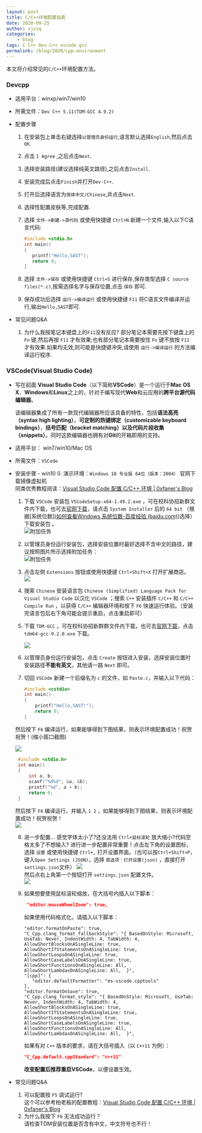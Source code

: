 ```yaml
---
layout: post
title: C/C++环境配置指南
date: 2020-09-25
author: xjzsq
categories:
    - blog
tags: C C++ Dev-C++ vscode gcc 
permalink: /blog/2020/cpp-environment
---
```


本文将介绍常见的`C/C++`环境配置方法。  

<!--more-->

### Devcpp

- 适用平台：winxp/win7/win10
- 所需文件：`Dev C++ 5.11(TDM-GCC 4.9.2)`
- 配置步骤
  
  1. 在安装包上单击右键选择`以管理员身份运行`,语言默认选择`English`,然后点击`OK`.
  
  2. 点击 `I Agree` ,之后点击`Next`.
  
  3. 选择安装路径(建议选择纯英文路径),之后点击`Install`.
  
  4. 安装完成后点击`Finish`并打开`Dev-C++`.
  
  5. 打开后选择语言为`简体中文/Chinese`,并点击`Next`.
  
  6. 选择性配置皮肤等,完成配置.
  
  7. 选择 `文件->新建->源代码` 或使用快捷键 `Ctrl+N` 新建一个文件,输入以下C语言代码:
  
     ``` c
     #include <stdio.h>
     int main()
     {
     	printf("Hello,SAST");
     	return 0;
     } 
     ```
     
   8. 选择 `文件->保存` 或使用快捷键 `Ctrl+S` 进行保存,保存类型选择 `C source files(*.c)`,按需选择名字与保存位置,点击 `保存` 即可.
  
   9. 保存成功后选择 `运行->编译运行` 或使用快捷键 `F11` 将C语言文件编译并运行,输出`Hello,SAST`即可.

- 常见问题Q&A
  
  1. 为什么我按笔记本键盘上的`F11`没有反应?
     部分笔记本需要先按下键盘上的 `Fn` 键,然后再按 `F11` 才有效果;也有部分笔记本需要按住 `Fn` 键不放按 `F11` 才有效果.如果均无效,则可能是快捷键冲突,请使用 `运行->编译运行` 的方法编译运行程序.

### VSCode(Visual Studio Code)
- 写在前面
  **Visual Studio Code**（以下简称**VSCode**）是一个运行于**Mac OS X**、**Windows**和**Linux**之上的，针对于编写现代**Web**和云应用的**跨平台源代码编辑器**。
  
  该编辑器集成了所有一款现代编辑器所应该具备的特性，包括**语法高亮（syntax high lighting）**，**可定制的热键绑定（customizable keyboard bindings）**，**括号匹配（bracket matching）**以及**代码片段收集（snippets）**。同时这款编辑器也拥有对**Git**的开箱即用的支持。
  
  
  
- 适用平台： win7/win10/Mac OS  

- 所需文件：`VSCode`

- 安装步骤 - win10
  0. 演示环境：`Windows 10 专业版 64位（版本：2004）` 官网下载镜像虚拟机  
   同类优秀教程阅读：[Visual Studio Code 配置 C/C++ 环境 | 0xfaner's Blog](https://0xfaner.top/posts/vscode-config/#more)
  
  1. 下载 `VSCode` 安装包  `VSCodeSetup-x64-1.49.2.exe` ，可在校科协招新群文件内下载，也可去[官网下载](https://code.visualstudio.com/#alt-downloads)，请点击 `System Installer` 后的 `64 bit` （根据[系统位数]([如何查看Windows 系统位数-百度经验 (baidu.com)](https://jingyan.baidu.com/article/27fa73265ed13046f8271f19.html))选择）下载安装包 。  
     ![附加任务](/info/assets/img/blog/c-environment/download.png)
     
  2. 以管理员身份运行安装包，选择安装位置时最好选择不含中文的路径，建议按照图片所示选择附加任务：  
     ![附加任务](/info/assets/img/blog/c-environment/附加任务.png)  
     
  3. 点击左侧 `Extensions` 按钮或使用快捷键 `Ctrl+Shift+X` 打开扩展商店。  
     ![](/info/assets/img/blog/c-environment/插件.png)
     
  4. 搜索 `Chinese` 安装语言包 `Chinese (Simplified) Language Pack for Visual Studio Code` 以汉化 `VSCode` ；搜索 `C++` 安装插件 `C/C++` 和 `C/C++ Compile Run` ，以获得 `C/C++` 编辑器环境和按下 `F6` 快速运行体验。（安装完语言包后右下角可能会提示重启，点击重启即可）   
  
  5. 下载 `TDM-GCC` ，可在校科协招新群群文件内下载，也可去[官网下载](https://jmeubank.github.io/tdm-gcc/download/)，点击 `tdm64-gcc-9.2.0.exe` 下载。  
     
     ![](/info/assets/img/blog/c-environment/mingw下载.png) 
     
  6. 以管理员身份运行安装包，点击 `Create` 按钮进入安装，选择安装位置时安装路径**不能有英文**，其他请一路 `Next` 即可。  
  
  7. 切回 `VSCode` 新建一个后缀名为 `c` 的文件，如 `Paste.c`，并输入以下代码：  
  
     ``` c
     #include <cstdio>
     int main()
     {
         printf("Hello,SAST!");
         return 0;
     }
     ```
   然后按下 `F6` 编译运行，如果能够得到下图结果，则表示环境配置成功！祝贺祝贺！(缩小窗口截图)  
  
     ![](/info/assets/img/blog/c-environment/hello,sast.png)  
     ``` c
      #include <stdio.h>
      int main()
      {
          int a, b;
          scanf("%d%d", &a, &b);
          printf("%d", a + b);
          return 0;
      }
     ```
     然后按下 `F6` 编译运行，并输入 `1 2` ，如果能够得到下图结果，则表示环境配置成功！祝贺祝贺！  
     ![](/info/assets/img/blog/c-environment/a+b.png)
     
  8. 进一步配置...
     感觉字体太小了?还没法用 `Ctrl+鼠标滚轮` 放大缩小?代码空格太多了不想输入?  进行进一步配置非常重要！点击左下角的设置图标，选择 `设置` 或使用快捷键 `Ctrl+,` 打开设置界面。（也可以按`Ctrl+Shift+P`，键入`Open Settings (JSON)`，选择 `首选项：打开设置(json)` ，直接打开 `settings.json`文件）
     ![](/info/assets/img/blog/c-environment/opensetting.png)  
     然后点右上角第一个按钮打开 `settings.json` 配置文件。  
     ![](/info/assets/img/blog/c-environment/setting.png)
  
  9. 如果想要使用鼠标滚轮缩放，在大括号内插入以下脚本：  
     ``` json
      "editor.mouseWheelZoom": true,
     ```
     如果使用代码格式化，请插入以下脚本：
     ```text
     "editor.formatOnPaste": true,
     "C_Cpp.clang_format_fallbackStyle": "{ BasedOnStyle: Microsoft, UseTab: Never, IndentWidth: 4, TabWidth: 4, AllowShortBlocksOnASingleLine: true, AllowShortIfStatementsOnASingleLine: true, AllowShortLoopsOnASingleLine: true, AllowShortCaseLabelsOnASingleLine: true, AllowShortFunctionsOnASingleLine: All, AllowShortLambdasOnASingleLine: All,  }",
     "[cpp]": {
     	"editor.defaultFormatter": "ms-vscode.cpptools"
     },
     "editor.formatOnSave": true,
     "C_Cpp.clang_format_style": "{ BasedOnStyle: Microsoft, UseTab: Never, IndentWidth: 4, TabWidth: 4, AllowShortBlocksOnASingleLine: true, AllowShortIfStatementsOnASingleLine: true, AllowShortLoopsOnASingleLine: true, AllowShortCaseLabelsOnASingleLine: true, AllowShortFunctionsOnASingleLine: All, AllowShortLambdasOnASingleLine: All,  }",
     ```
     如果有对 `C++` 版本的要求，请在大括号插入（以 `C++11` 为例）：
  
     ```json
     "C_Cpp.default.cppStandard": "c++11"
     ```
     **改变配置后推荐重启VSCode**，以便设置生效。
- 常见问题Q&A

  1. 可以配置按 `F5` 调试运行?  
     这个可以参考柏老板的配置教程：[Visual Studio Code 配置 C/C++ 环境 | 0xfaner's Blog](https://0xfaner.top/posts/vscode-config/#more)
  2. 为什么我按下 `F6` 无法成功运行？  
     请检查TDM安装位置是否含有中文，中文符号也不行！